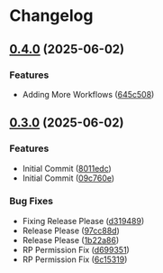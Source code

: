 # Changelog

## [0.4.0](https://github.com/SumerSports/actions-setup-tofu-terramate/compare/v0.3.0...v0.4.0) (2025-06-02)


### Features

* Adding More Workflows ([645c508](https://github.com/SumerSports/actions-setup-tofu-terramate/commit/645c5088b9ec892a461e2bcb45abab46499ecfbf))

## [0.3.0](https://github.com/SumerSports/actions-setup-tofu-terramate/compare/v0.2.0...v0.3.0) (2025-06-02)


### Features

* Initial Commit ([8011edc](https://github.com/SumerSports/actions-setup-tofu-terramate/commit/8011edcaefc029d16be6d8706bb3f53b2ed6e386))
* Initial Commit ([09c760e](https://github.com/SumerSports/actions-setup-tofu-terramate/commit/09c760ec53e8a30d361c0f8406d841936842f626))


### Bug Fixes

* Fixing Release Please ([d319489](https://github.com/SumerSports/actions-setup-tofu-terramate/commit/d3194893f53cac4b22c35a33dc7b463f3829e3be))
* Release Please ([97cc88d](https://github.com/SumerSports/actions-setup-tofu-terramate/commit/97cc88da6e717994a51d1d6b521870d2201700ac))
* Release Please ([1b22a86](https://github.com/SumerSports/actions-setup-tofu-terramate/commit/1b22a86e12ebbd7c3a45a24dc6db14cf933a7b5f))
* RP Permission Fix ([d699351](https://github.com/SumerSports/actions-setup-tofu-terramate/commit/d699351de59ff8d8a94298904271b6882a5fe9d4))
* RP Permission Fix ([6c15319](https://github.com/SumerSports/actions-setup-tofu-terramate/commit/6c153195507d89b8b0f219c0deb6d64b8992734d))
